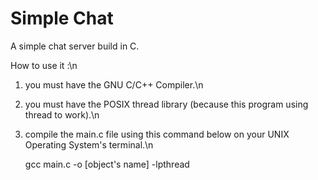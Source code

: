 Simple Chat
==========================

A simple chat server build in C.

How to use it :\n
1. you must have the GNU C/C++ Compiler.\n
2. you must have the POSIX thread library (because this program using thread to work).\n
3. compile the main.c file using this command below on your UNIX Operating System's terminal.\n

    gcc main.c -o [object's name] -lpthread
    
